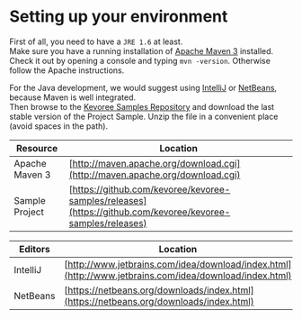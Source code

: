 # Setting up your environment
First of all, you need to have a `JRE 1.6` at least.    
Make sure you have a running installation of [Apache Maven 3](http://maven.apache.org/download.cgi) installed. Check it out by opening a console and typing `mvn -version`. Otherwise follow the Apache instructions. 

For the Java development, we would suggest using [IntelliJ](http://www.jetbrains.com/idea/download/index.html) or [NetBeans](https://netbeans.org/downloads/index.html), because Maven is well integrated.       
Then browse to the [Kevoree Samples Repository](https://github.com/kevoree/kevoree-samples/releases "Title") and download the last stable version of the Project Sample. Unzip the file in a convenient place (avoid spaces in the path). 


| Resource | Location |
| -- | -- |
| Apache Maven 3 | [http://maven.apache.org/download.cgi](http://maven.apache.org/download.cgi) |
| Sample Project | [https://github.com/kevoree/kevoree-samples/releases](https://github.com/kevoree/kevoree-samples/releases) |

| Editors | Location |
| -- | -- |
| IntelliJ | [http://www.jetbrains.com/idea/download/index.html](http://www.jetbrains.com/idea/download/index.html) |
| NetBeans | [https://netbeans.org/downloads/index.html](https://netbeans.org/downloads/index.html) |